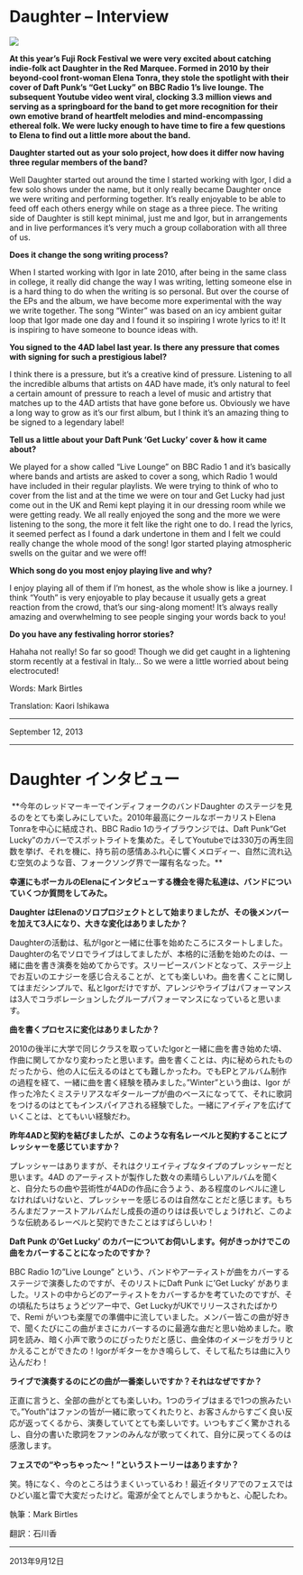 # Daughter – Interview

<img src="/Images/TimKnol">

**At this year’s Fuji Rock Festival we were very excited about catching indie-folk act Daughter in the Red Marquee. Formed in 2010 by their beyond-cool front-woman Elena Tonra, they stole the spotlight with their cover of Daft Punk’s “Get Lucky” on BBC Radio 1’s live lounge. The subsequent Youtube video went viral, clocking 3.3 million views and serving as a springboard for the band to get more recognition for their own emotive brand of heartfelt melodies and mind-encompassing ethereal folk. We were lucky enough to have time to fire a few questions to Elena to find out a little more about the band.**

**Daughter started out as your solo project, how does it differ now having three regular members of the band?**

Well Daughter started out around the time I started working with Igor, I did a few solo shows under the name, but it only really became Daughter once we were writing and performing together. It’s really enjoyable to be able to feed off each others energy while on stage as a three piece. The writing side of Daughter is still kept minimal, just me and Igor, but in arrangements and in live performances it’s very much a group collaboration with all three of us.

**Does it change the song writing process?**

When I started working with Igor in late 2010, after being in the same class in college, it really did change the way I was writing, letting someone else in is a hard thing to do when the writing is so personal. But over the course of the EPs and the album, we have become more experimental with the way we write together. The song “Winter” was based on an icy ambient guitar loop that Igor made one day and I found it so inspiring I wrote lyrics to it! It is inspiring to have someone to bounce ideas with.

**You signed to the 4AD label last year. Is there any pressure that comes with signing for such a prestigious label?**

I think there is a pressure, but it’s a creative kind of pressure. Listening to all the incredible albums that artists on 4AD have made, it’s only natural to feel a certain amount of pressure to reach a level of music and artistry that matches up to the 4AD artists that have gone before us. Obviously we have a long way to grow as it’s our first album, but I think it’s an amazing thing to be signed to a legendary label!

**Tell us a little about your Daft Punk ‘Get Lucky’ cover & how it came about?**

We played for a show called “Live Lounge” on BBC Radio 1 and it’s basically where bands and artists are asked to cover a song, which Radio 1 would have included in their regular playlists. We were trying to think of who to cover from the list and at the time we were on tour and Get Lucky had just come out in the UK and Remi kept playing it in our dressing room while we were getting ready. We all really enjoyed the song and the more we were listening to the song, the more it felt like the right one to do. I read the lyrics, it seemed perfect as I found a dark undertone in them and I felt we could really change the whole mood of the song! Igor started playing atmospheric swells on the guitar and we were off!

**Which song do you most enjoy playing live and why?**

I enjoy playing all of them if I’m honest, as the whole show is like a journey. I think “Youth” is very enjoyable to play because it usually gets a great reaction from the crowd, that’s our sing-along moment! It’s always really amazing and overwhelming to see people singing your words back to you!

**Do you have any festivaling horror stories?**

Hahaha not really! So far so good! Though we did get caught in a lightening storm recently at a festival in Italy… So we were a little worried about being electrocuted!

Words: Mark Birtles

Translation: Kaori Ishikawa

---

September 12, 2013

* * *

# Daughter インタビュー

<img src="">
**今年のレッドマーキーでインディフォークのバンドDaughter のステージを見るのをとても楽しみにしていた。2010年最高にクールなボーカリストElena Tonraを中心に結成され、BBC Radio 1のライブラウンジでは、Daft Punk“Get Lucky”のカバーでスポットライトを集めた。そしてYoutubeでは330万の再生回数を挙げ、それを機に、持ち前の感情あふれ心に響くメロディー、自然に流れ込む空気のような音、フォークソング界で一躍有名なった。**

**幸運にもボーカルのElenaにインタビューする機会を得た私達は、バンドについていくつか質問をしてみた。**

**Daughter はElenaのソロプロジェクトとして始まりましたが、その後メンバーを加えて3人になり、大きな変化はありましたか？**

Daughterの活動は、私がIgorと一緒に仕事を始めたころにスタートしました。Daughterの名でソロでライブはしてましたが、本格的に活動を始めたのは、一緒に曲を書き演奏を始めてからです。スリーピースバンドとなって、ステージ上でお互いのエナジーを感じ合えることが、とても楽しいわ。曲を書くことに関してはまだシンプルで、私とIgorだけですが、アレンジやライブはパフォーマンスは3人でコラボレーションしたグループパフォーマンスになっていると思います。

**曲を書くプロセスに変化はありましたか？**

2010の後半に大学で同じクラスを取っていたIgorと一緒に曲を書き始めた頃、作曲に関してかなり変わったと思います。曲を書くことは、内に秘められたものだったから、他の人に伝えるのはとても難しかったわ。でもEPとアルバム制作の過程を経て、一緒に曲を書く経験を積みました。”Winter”という曲は、Igor が作った冷たくミステリアスなギターループが曲のベースになってて、それに歌詞をつけるのはとてもインスパイアされる経験でした。一緒にアイディアを広げていくことは、とてもいい経験だわ。

**昨年4ADと契約を結びましたが、このような有名レーベルと契約することにプレッシャーを感じていますか？**

プレッシャーはありますが、それはクリエイティブなタイプのプレッシャーだと思います。4AD のアーティストが製作した数々の素晴らしいアルバムを聞くと、自分たちの曲や芸術性が4ADの作品に合うよう、ある程度のレベルに達しなければいけないと、プレッシャーを感じるのは自然なことだと感じます。もちろんまだファーストアルバムだし成長の道のりはは長いでしょうけれど、このような伝統あるレーベルと契約できたことはすばらしいわ！

**Daft Punk の’Get Lucky’ のカバーについてお伺いします。何がきっかけでこの曲をカバーすることになったのですか？**

BBC Radio 1の”Live Lounge” という、バンドやアーティストが曲をカバーするステージで演奏したのですが、そのリストにDaft Punk に’Get Lucky’ がありました。リストの中からどのアーティストをカバーするかを考ていたのですが、その頃私たちはちょうどツアー中で、Get LuckyがUKでリリースされたばかりで、Remi がいつも楽屋での準備中に流していました。メンバー皆この曲が好きで、聞くたびにこの曲がまさにカバーするのに最適な曲だと思い始めました。歌詞を読み、暗く小声で歌うのにぴったりだと感じ、曲全体のイメージをガラリとかえることができたの！Igorがギターをかき鳴らして、そして私たちは曲に入り込んだわ！

**ライブで演奏するのにどの曲が一番楽しいですか？それはなぜですか？**

正直に言うと、全部の曲がとても楽しいわ。1つのライブはまるで1つの旅みたいで。”Youth”はファンの皆が一緒に歌ってくれたりと、お客さんからすごく良い反応が返ってくるから、演奏していてとても楽しいです。いつもすごく驚かされるし、自分の書いた歌詞をファンのみんなが歌ってくれて、自分に戻ってくるのは感激します。

**フェスでの“やっちゃった～！”というストーリーはありますか？**

笑。特になく、今のところはうまくいっているわ！最近イタリアでのフェスではひどい嵐と雷で大変だったけど。電源が全てとんでしまうかもと、心配したわ。

執筆：Mark Birtles

翻訳：石川香

---

2013年9月12日

